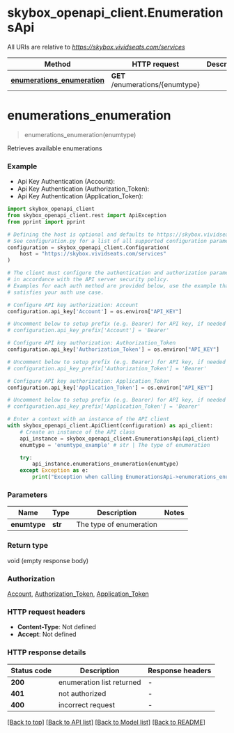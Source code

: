 # skybox_openapi_client.EnumerationsApi

All URIs are relative to *https://skybox.vividseats.com/services*

Method | HTTP request | Description
------------- | ------------- | -------------
[**enumerations_enumeration**](EnumerationsApi.md#enumerations_enumeration) | **GET** /enumerations/{enumtype} | 


# **enumerations_enumeration**
> enumerations_enumeration(enumtype)



Retrieves available enumerations

### Example

* Api Key Authentication (Account):
* Api Key Authentication (Authorization_Token):
* Api Key Authentication (Application_Token):

```python
import skybox_openapi_client
from skybox_openapi_client.rest import ApiException
from pprint import pprint

# Defining the host is optional and defaults to https://skybox.vividseats.com/services
# See configuration.py for a list of all supported configuration parameters.
configuration = skybox_openapi_client.Configuration(
    host = "https://skybox.vividseats.com/services"
)

# The client must configure the authentication and authorization parameters
# in accordance with the API server security policy.
# Examples for each auth method are provided below, use the example that
# satisfies your auth use case.

# Configure API key authorization: Account
configuration.api_key['Account'] = os.environ["API_KEY"]

# Uncomment below to setup prefix (e.g. Bearer) for API key, if needed
# configuration.api_key_prefix['Account'] = 'Bearer'

# Configure API key authorization: Authorization_Token
configuration.api_key['Authorization_Token'] = os.environ["API_KEY"]

# Uncomment below to setup prefix (e.g. Bearer) for API key, if needed
# configuration.api_key_prefix['Authorization_Token'] = 'Bearer'

# Configure API key authorization: Application_Token
configuration.api_key['Application_Token'] = os.environ["API_KEY"]

# Uncomment below to setup prefix (e.g. Bearer) for API key, if needed
# configuration.api_key_prefix['Application_Token'] = 'Bearer'

# Enter a context with an instance of the API client
with skybox_openapi_client.ApiClient(configuration) as api_client:
    # Create an instance of the API class
    api_instance = skybox_openapi_client.EnumerationsApi(api_client)
    enumtype = 'enumtype_example' # str | The type of enumeration

    try:
        api_instance.enumerations_enumeration(enumtype)
    except Exception as e:
        print("Exception when calling EnumerationsApi->enumerations_enumeration: %s\n" % e)
```



### Parameters


Name | Type | Description  | Notes
------------- | ------------- | ------------- | -------------
 **enumtype** | **str**| The type of enumeration | 

### Return type

void (empty response body)

### Authorization

[Account](../README.md#Account), [Authorization_Token](../README.md#Authorization_Token), [Application_Token](../README.md#Application_Token)

### HTTP request headers

 - **Content-Type**: Not defined
 - **Accept**: Not defined

### HTTP response details

| Status code | Description | Response headers |
|-------------|-------------|------------------|
**200** | enumeration list returned |  -  |
**401** | not authorized |  -  |
**400** | incorrect request |  -  |

[[Back to top]](#) [[Back to API list]](../README.md#documentation-for-api-endpoints) [[Back to Model list]](../README.md#documentation-for-models) [[Back to README]](../README.md)

